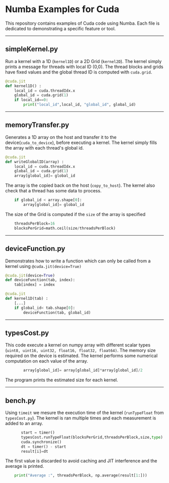 # Numba Examples for Cuda

This repository contains examples of Cuda code using Numba. Each file is dedicated to demonstrating a specific feature or tool. 

---

## simpleKernel.py 

Run a kernel with a 1D (`kernel1D`) or a 2D Grid (`kernel2D`). The kernel simply prints a message for threads with local ID (0,0). The thread blocks and grids have fixed values and the global thread ID is computed with `cuda.grid`.
```python
@cuda.jit
def kernel1D() :
    local_id = cuda.threadIdx.x
    global_id = cuda.grid(1)
    if local_id==0:
        print("local_id",local_id, "global_id", global_id)
```

---

## memoryTransfer.py 

Generates a 1D array on the host and transfer it to the device(`cuda_to_device`), before executing a kernel. The kernel simply fills the array with each thread's global id. 
```python
@cuda.jit
def writeGlobalID(array) :
    local_id = cuda.threadIdx.x
    global_id = cuda.grid(1)
    array[global_id]= global_id
```
The array is the copied back on the host (`copy_to_host`). The kernel also check that a thread has some data to process. 
```python
    if global_id < array.shape[0]:
        array[global_id]= global_id
```
The size of the Grid is computed if the `size` of the array is specified 
```python
    threadsPerBlock=16
    blocksPerGrid=math.ceil(size/threadsPerBlock)
```

--- 
## deviceFunction.py 

Demonstrates how to write a function which can only be called from a kernel using `@cuda.jit(device=True)`

```python
@cuda.jit(device=True)
def deviceFunction(tab, index):
    tab[index] = index

@cuda.jit
def kernel1D(tab) :
    [...]
    if global_id< tab.shape[0]:
        deviceFunction(tab, global_id)    
```

---

## typesCost.py

This code execute a kernel on numpy array with different scalar types (`uint8, uint16, uint32, float16, float32, float64)`. The memory size required on the device is estimated. The kernel performs some numerical computation on each value of the array. 
```python
        array[global_id]= array[global_id]*array[global_id]/2
```
The program prints the estimated size for each kernel. 

---

## bench.py

Using `timeit` we mesure the execution time of the kernel (`runTypeFloat` from `typesCost.py`). The kernel is ran multiple times and each measurement is added to an array. 
```python
       start = timer()
       typesCost.runTypeFloat(blocksPerGrid,threadsPerBlock,size,type)
       cuda.synchronize()
       dt = timer() - start
       result[i]=dt
```
The first value is discarded to avoid caching and JIT interference and the average is printed. 
```python
    print("Average :", threadsPerBlock, np.average(result[1:]))
```
